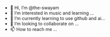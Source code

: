 - 👋 Hi, I’m @the-swayam
- 👀 I’m interested in music and learning ...
- 🌱 I’m currently learning to use github and ai...
- 💞️ I’m looking to collaborate on ...
- 📫 How to reach me ...

<!---
the-swayam/the-swayam is a ✨ special ✨ repository because its `README.md` (this file) appears on your GitHub profile.
You can click the Preview link to take a look at your changes.
--->
